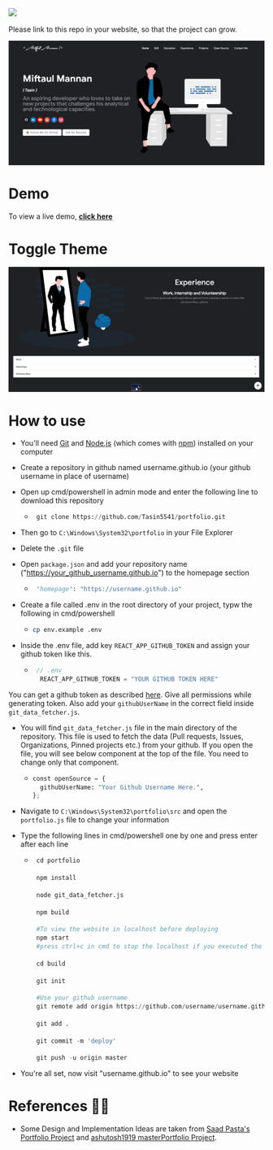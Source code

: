 <a href="https://hits.seeyoufarm.com"><img src="https://hits.seeyoufarm.com/api/count/incr/badge.svg?url=https%3A%2F%2Fgithub.com%2FTasin5541%2Fportfolio&count_bg=%2379C83D&title_bg=%23555555&icon=&icon_color=%23E7E7E7&title=hits&edge_flat=false"/></a>

Please link to this repo in your website, so that the project can grow.

<p align="center"> 
    <a href="https://tasin5541.github.io" target="_blank">
    <img src="images/theme.gif" align="center"></img>
    </a>
</p>

# Demo
To view a live demo, **[click here](https://tasin5541.github.io/)**

# Toggle Theme
<p align="center"> 
    <img src="images/toggle.gif" align="center"></img>
</p>

# How to use

- You'll need [Git](https://git-scm.com) and [Node.js](https://nodejs.org/en/download/) (which comes with [npm](http://npmjs.com)) installed on your computer 
- Create a repository in github named username.github.io (your github username in place of username)
- Open up cmd/powershell in admin mode and enter the following line to download this repository

  - ```python
     git clone https://github.com/Tasin5541/portfolio.git
    ```
- Then go to `C:\Windows\System32\portfolio` in your File Explorer
- Delete the `.git` file
- Open `package.json` and add your repository name ("https://your_github_username.github.io") to the homepage section

  - ```python
     "homepage": "https://username.github.io"
    ```
    
- Create a file called .env in the root directory of your project, typw the following in cmd/powershell

  - ```bash
    cp env.example .env
    ```

- Inside the .env file, add key `REACT_APP_GITHUB_TOKEN` and assign your github token like this.

  - ```javascript
     // .env
      REACT_APP_GITHUB_TOKEN = "YOUR GITHUB TOKEN HERE"
    ```

You can get a github token as described [here](https://docs.github.com/en/github/authenticating-to-github/creating-a-personal-access-token). Give all permissions while generating token. Also add your `githubUserName` in the correct field inside `git_data_fetcher.js`.

- You will find `git_data_fetcher.js` file in the main directory of the repository. This file is used to fetch the data (Pull requests, Issues, Organizations, Pinned projects etc.) from your github.
If you open the file, you will see below component at the top of the file. You need to change only that component.

  - ```python
    const openSource = {
      githubUserName: "Your Github Username Here.",
    };
    ```
- Navigate to `C:\Windows\System32\portfolio\src` and open the `portfolio.js` file to change your information
- Type the following lines in cmd/powershell one by one and press enter after each line
 
  - ```python
     cd portfolio
     
     npm install
     
     node git_data_fetcher.js
     
     npm build
     
     #To view the website in localhost before deploying
     npm start
     #press ctrl+c in cmd to stop the localhost if you executed the last command
     
     cd build
     
     git init
     
     #Use your github username
     git remote add origin https://github.com/username/username.github.io.git
     
     git add .
     
     git commit -m 'deploy'
     
     git push -u origin master
    ```
 - You're all set, now visit "username.github.io" to see your website

# References 👏🏻

- Some Design and Implementation Ideas are taken from [Saad Pasta's Portfolio Project](https://github.com/saadpasta/developerFolio) and [ashutosh1919 masterPortfolio Project](https://github.com/ashutosh1919/masterPortfolio).
